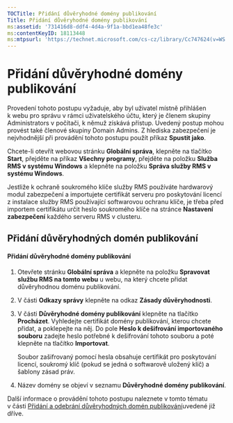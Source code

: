 ```yaml
---
TOCTitle: Přidání důvěryhodné domény publikování
Title: Přidání důvěryhodné domény publikování
ms:assetid: '731416d8-ddf4-4d4a-9f1a-bbd1ea48fe3c'
ms:contentKeyID: 18113448
ms:mtpsurl: 'https://technet.microsoft.com/cs-cz/library/Cc747624(v=WS.10)'
---
```


Přidání důvěryhodné domény publikování
======================================

Provedení tohoto postupu vyžaduje, aby byl uživatel místně přihlášen k webu pro správu v rámci uživatelského účtu, který je členem skupiny Administrators v počítači, k němuž získává přístup. Uvedený postup mohou provést také členové skupiny Domain Admins. Z hlediska zabezpečení je nejvhodnější při provádění tohoto postupu použít příkaz **Spustit jako**.

Chcete-li otevřít webovou stránku **Globální správa**, klepněte na tlačítko **Start**, přejděte na příkaz **Všechny programy**, přejděte na položku **Služba RMS v systému Windows** a klepněte na položku **Správa služby RMS v systému Windows**.

Jestliže k ochraně soukromého klíče služby RMS používáte hardwarový modul zabezpečení a importujete certifikát serveru pro poskytování licencí z instalace služby RMS používající softwarovou ochranu klíče, je třeba před importem certifikátu určit heslo soukromého klíče na stránce **Nastavení zabezpečení** každého serveru RMS v clusteru.

Přidání důvěryhodných domén publikování
---------------------------------------

#### Přidání důvěryhodné domény publikování

1.  Otevřete stránku **Globální správa** a klepněte na položku **Spravovat službu RMS na tomto webu** u webu, na který chcete přidat důvěryhodnou doménu publikování.

2.  V části **Odkazy správy** klepněte na odkaz **Zásady důvěryhodnosti**.

3.  V části **Důvěryhodné domény publikování** klepněte na tlačítko **Procházet**. Vyhledejte certifikát domény publikování, kterou chcete přidat, a poklepejte na něj. Do pole **Heslo k dešifrování importovaného souboru** zadejte heslo potřebné k dešifrování tohoto souboru a poté klepněte na tlačítko **Importovat**.

    Soubor zašifrovaný pomocí hesla obsahuje certifikát pro poskytování licencí, soukromý klíč (pokud se jedná o softwarově uložený klíč) a šablony zásad práv.

4.  Název domény se objeví v seznamu **Důvěryhodné domény publikování**.

Další informace o provádění tohoto postupu naleznete v tomto tématu v části [Přidání a odebrání důvěryhodných domén publikování](https://technet.microsoft.com/d87b502d-5497-4ccd-badf-f6807d587cee)uvedené již dříve.
